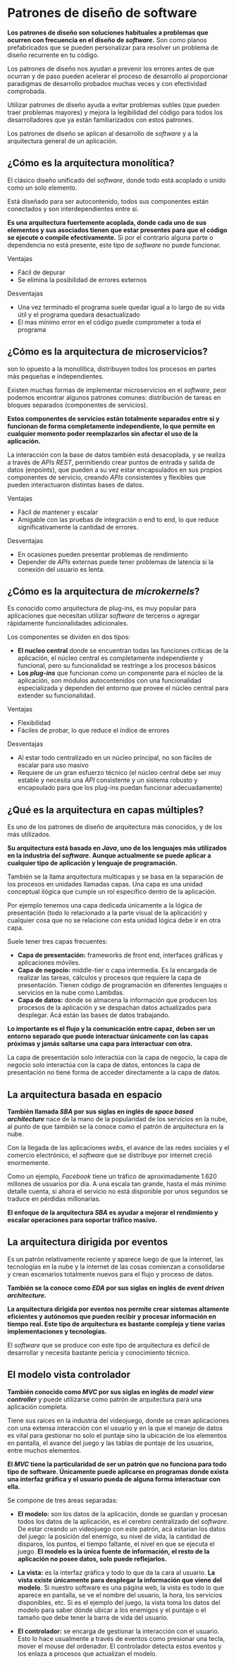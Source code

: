 # Patrones de diseño de software

**Los patrones de diseño son soluciones habituales a problemas que ocurren con frecuencia en el diseño de _software_.** Son como planos prefabricados que se pueden personalizar para resolver un problema de diseño recurrente en tu código.

Los patrones de diseño nos ayudan a prevenir los errores antes de que ocurran y de paso pueden acelerar el proceso de desarrollo al proporcionar paradigmas de desarrollo probados muchas veces y con efectividad comprobada.

Utilizar patrones de diseño ayuda a evitar problemas sutiles (que pueden traer problemas mayores) y mejora la legibilidad del código para todos los desarrolladores que ya están familiarizados con estos patrones.

Los patrones de diseño se aplican al desarrollo de _software_ y a la arquitectura general de un aplicación.

## ¿Cómo es la arquitectura monolítica?

El clásico diseño unificado del _software_, donde todo está acoplado o unido como un solo elemento.

Está diseñado para ser autocontenido, todos sus componentes están conectados y son interdependientes entre sí.

**Es una arquitectura fuertemente acoplada, donde cada uno de sus elementos y sus asociados tienen que estar presentes para que el código se ejecute o compile efectivamente.** Si por el contrario alguna parte o dependencia no está presente, este tipo de _software_ no puede funcionar.

Ventajas

- Fácil de depurar
- Se elimina la posibilidad de errores externos

Desventajas

- Una vez terminado el programa suele quedar igual a lo largo de su vida útil y el programa quedara desactualizado
- El mas mínimo error en el código puede comprometer a toda el programa

## ¿Cómo es la arquitectura de microservicios?

son lo opuesto a la monolítica, distribuyen todos los procesos en partes más pequeñas e independientes.

Existen muchas formas de implementar microservicios en el _software_, peor podemos encontrar algunos patrones comunes: distribución de tareas en bloques separados (componentes de servicios).

**Estos componentes de servicios están totalmente separados entre si y funcionan de forma completamente independiente, lo que permite en cualquier momento poder reemplazarlos sin afectar el uso de la aplicación.**

La interacción con la base de datos también está desacoplada, y se realiza a través de _APIs REST_, permitiendo crear puntos de entrada y salida de datos (enpoints), que pueden a su vez estar encapsulados en sus propios componentes de servicio, creando _APIs_ consistentes y flexibles que pueden interactuaron distintas bases de datos.

Ventajas

- Fácil de mantener y escalar
- Amigable con las pruebas de integración o end to end, lo que reduce significativamente la cantidad de errores.

Desventajas

- En ocasiones pueden presentar problemas de rendimiento
- Depender de _APIs_ externas puede tener problemas de latencia si la conexión del usuario es lenta.

## ¿Cómo es la arquitectura de _microkernels_?

Es conocido como arquitectura de plug-ins, es muy popular para aplicaciones que necesitan utilizar _software_ de terceros o agregar rápidamente funcionalidades adicionales.

Los componentes se dividen en dos tipos:

- **El nucleo central** donde se encuentran todas las funciones críticas de la aplicación, el núcleo central es completamente independiente y funcional, pero su funcionalidad se restringe a los procesos básicos
- **Los _plug-ins_** que funcionan como un componente para el núcleo de la aplicación, son módulos autocontenidos con una funcionalidad especializada y dependen del entorno que provee el núcleo central para extender su funcionalidad.

Ventajas

- Flexibilidad
- Fáciles de probar, lo que reduce el índice de errores

Desventajas

- Al estar todo centralizado en un núcleo principal, no son fáciles de escalar para uso masivo
- Requiere de un gran esfuerzo técnico (el núcleo central debe ser muy estable y necesita una _API_ consistente y un sistema robusto y encapsulado para que los plug-ins puedan funcionar adecuadamente)

## ¿Qué es la arquitectura en capas múltiples?

Es uno de los patrones de diseño de arquitectura más conocidos, y de los más utilizados.

**Su arquitectura está basada en _Java_, uno de los lenguajes más utilizados en la industria del _software_. Aunque actualmente se puede aplicar a cualquier tipo de aplicación y lenguaje de programación.**

También se la llama arquitectura multicapas y se basa en la separación de los procesos en unidades llamadas capas. Una capa es una unidad conceptual ilógica que cumple un rol específico dentro de la aplicación.

Por ejemplo tenemos una capa dedicada únicamente a la lógica de presentación (todo lo relacionado a la parte visual de la aplicación) y cualquier cosa que no se relacione con esta unidad lógica debe ir en otra capa.

Suele tener tres capas frecuentes:

- **Capa de presentación:** frameworks de front end, interfaces gráficas y aplicaciones móviles.
- **Capa de negocio:** middle-tier o capa intermedia. Es la encargada de realizar las tareas, cálculos y procesos que requiere la capa de presentación. Tienen código de programación en diferentes lenguajes o servicios en la nube como Lambdas.
- **Capa de datos:** donde se almacena la información que producen los procesos de la aplicación y se despachan datos actualizados para desplegar. Acá están las bases de datos trabajando.

**Lo importante es el flujo y la comunicación entre capaz, deben ser un entorno separado que puede interactuar únicamente con las capas próximas y jamás saltarse una capa para interactuar con otra.**

La capa de presentación solo interactúa con la capa de negocio, la capa de negocio solo interactúa con la capa de datos, entonces la capa de presentación no tiene forma de acceder directamente a la capa de datos.

## La arquitectura basada en espacio

**También llamada _SBA_ por sus siglas en inglés de _space based architecture_** nace de la mano de la popularidad de los servicios en la nube, al punto de que también se la conoce como el patrón de arquitectura en la nube.

Con la llegada de las aplicaciones _webs_, el avance de las redes sociales y el comercio electrónico, el _software_ que se distribuye por internet creció enormemente.

Como un ejemplo, _Facebook_ tiene un tráfico de aproximadamente 1.620 millones de usuarios por día. A una escala tan grande, hasta el más mínimo detalle cuenta, si ahora el servicio no está disponible por unos segundos se traduce en pérdidas millonarias.

**El enfoque de la arquitectura _SBA_ es ayudar a mejorar el rendimiento y escalar operaciones para soportar tráfico masivo.**

## La arquitectura dirigida por eventos

Es un patrón relativamente reciente y aparece luego de que la internet, las tecnologías en la nube y la internet de las cosas comienzan a consolidarse y crean escenarios totalmente nuevos para el flujo y proceso de datos.

**También se la conoce como _EDA_ por sus siglas en inglés de _event driven architecture._**

**La arquitectura dirigida por eventos nos permite crear sistemas altamente eficientes y autónomos que pueden recibir y procesar información en tiempo real. Este tipo de arquitectura es bastante compleja y tiene varias implementaciones y tecnologías.**

El _software_ que se produce con este tipo de arquitectura es defícil de desarrollar y necesita bastante pericia y conocimiento técnico.

## El modelo vista controlador

**También conocido como _MVC_ por sus siglas en inglés de _model view controller_** y puede utilizarse como patrón de arquitectura para una aplicación completa.

Tiene sus raíces en la industria del videojuego, donde se crean aplicaciones con una extensa interacción con el usuario y en la que el manejo de datos es vital para gestionar no solo el puntaje sino la ubicación de los elementos en pantalla, el avance del juego y las tablas de puntaje de los usuarios, entre muchos elementos.

**El _MVC_ tiene la particularidad de ser un patrón que no funciona para todo tipo de software. Únicamente puede aplicarse en programas donde exista una interfaz gráfica y el usuario pueda de alguna forma interactuar con ella.**

Se compone de tres áreas separadas:

- **El modelo:** son los datos de la aplicación, donde se guardan y procesan todos los datos de la aplicación, es el cerebro centralizado del _software_. De estar creando un videojuego con este patrón, acá estarían los datos del juego: la posición del enemigo, su nivel de vida, la cantidad de disparos, los puntos, el tiempo faltante, el nivel en que se ejecuta el juego.
  **El modelo es la única fuente de información, el resto de la aplicación no posee datos, solo puede reflejarlos.**

- **La vista:** es la interfaz gráfica y todo lo que da la cara al usuario. **La vista existe únicamente para desplegar la información que viene del modelo.** Si nuestro software es una página web, la vista es todo lo que aparece en pantalla, se ve el nombre del usuario, la hora, los servicios disponibles, etc. Si es el ejemplo del juego, la vista toma los datos del modelo para saber dónde ubicar a los enemigos y el puntaje o el tamaño que debe tener la barra de vida del usuario.

- **El controlador:** se encarga de gestionar la interacción con el usuario. Esto lo hace usualmente a través de eventos como presionar una tecla, mover el mouse del ordenador. El controlador detecta estos eventos y los enlaza a procesos que actualizan el modelo.
